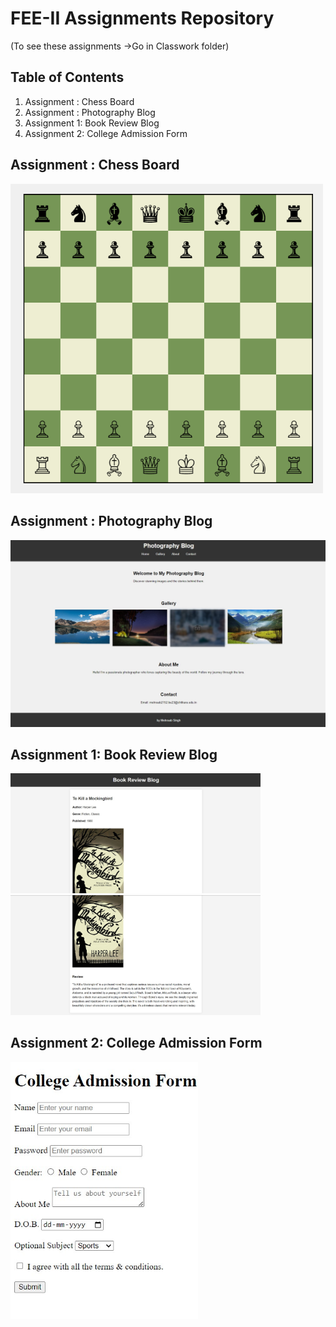 # FEE-II Assignments Repository
(To see these assignments ->Go in Classwork folder)
## Table of Contents
1. Assignment : Chess Board
2. Assignment : Photography Blog
3. Assignment 1: Book Review Blog
4. Assignment 2: College Admission Form


## Assignment : Chess Board
<img src="ChessAssignment(preview).png" alt="Photography Blog Preview" width="500">

## Assignment : Photography Blog

<img src="PhotographyBlogAssignment(preview).jpg" alt="Photography Blog Preview" width="600">

## Assignment 1: Book Review Blog

<img src="Assignment-1(preview1).jpg" alt="Book Review Blog Preview1" width="400">
<img src="Assignment-1(preview2).jpg" alt="Book Review Blog Preview2" width="400">

## Assignment 2: College Admission Form

<img src="Assignment-2.jpg" alt="College Admission Form Preview" width="300">

